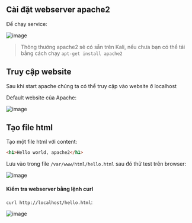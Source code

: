 ## Cài đặt webserver apache2

Để chạy service:

![image](https://user-images.githubusercontent.com/61876488/116450198-35b36c80-a885-11eb-99b1-87e6a58e804d.png)

> Thông thường apache2 sẽ có sẵn trên Kali, nếu chưa bạn có thể tải bằng cách chạy `apt-get install apache2`

## Truy cập website

Sau khi start apache chúng ta có thể truy cập vào website ở localhost

Default website của Apache:

![image](https://user-images.githubusercontent.com/61876488/116453145-ba53ba00-a888-11eb-9acd-623ccc4bf1d0.png)

## Tạo file html

Tạo một file html với content:
```html
<h1>Hello world, apache2</h1>
``` 
Lưu vào trong file `/var/www/html/hello.html` sau đó thử test trên browser:

![image](https://user-images.githubusercontent.com/61876488/116454540-4c0ff700-a88a-11eb-9eb8-e60577d74aab.png)

#### Kiểm tra webserver bằng lệnh curl

`curl http://localhost/hello.html`:

![image](https://user-images.githubusercontent.com/61876488/116454785-8f6a6580-a88a-11eb-9be3-7d2b03582c74.png)
